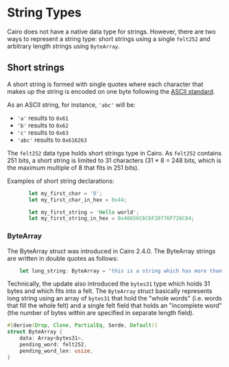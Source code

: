 # String Types

Cairo does not have a native data type for strings. However, there are two ways to represent a string type: short strings using a single `felt252` and arbitrary length strings using `ByteArray`.

## Short strings

A short string is formed with single quotes where each character that makes up the string is encoded on one byte following the [ASCII standard](https://www.asciitable.com/).

As an ASCII string, for instance, `'abc'` will be:

- `'a'` results to `0x61`
- `'b'` results to `0x62`
- `'c'` results to `0x63`
- `'abc'` results to `0x616263`

The `felt252` data type holds short strings type in Cairo. As `felt252` contains 251 bits, a short string is limited to 31 characters (31 \* 8 = 248 bits, which is the maximum multiple of 8 that fits in 251 bits).

Examples of short string declarations:

```rust
       let my_first_char = 'D';
       let my_first_char_in_hex = 0x44;

       let my_first_string = 'Hello world';
       let my_first_string_in_hex = 0x48656C6C6F20776F726C64;
```

### ByteArray

The ByteArray struct was introduced in Cairo 2.4.0. The ByteArray strings are written in double quotes as follows:

```Rust
    let long_string: ByteArray = "this is a string which has more than 31 characters";
```

Technically, the update also introduced the `bytes31` type which holds 31 bytes and which fits into a felt. The `ByteArray` struct basically represents long string using an array of `bytes31` that hold the "whole words" (i.e. words that fill the whole felt) and a single felt field that holds an "incomplete word" (the number of bytes within are specified in separate length field).

```Rust
#[derive(Drop, Clone, PartialEq, Serde, Default)]
struct ByteArray {
    data: Array<bytes31>,
    pending_word: felt252,
    pending_word_len: usize,
}
```
